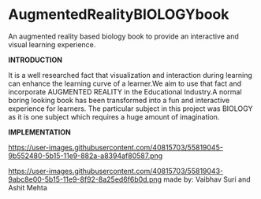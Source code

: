 # AugmentedRealityBIOLOGYbook
An augmented reality based biology book to provide an interactive and visual learning experience.

**INTRODUCTION**

It is a well researched fact that visualization and interaction during learning can enhance the learning curve of a learner.We aim to use 
that fact and incorporate AUGMENTED REALITY in the Educational Industry.A normal boring looking book has been transformed into a fun and 
interactive experience for learners. The particular subject in this project was BIOLOGY as it is one subject which requires a huge amount of
imagination. 

**IMPLEMENTATION**

https://user-images.githubusercontent.com/40815703/55819045-9b552480-5b15-11e9-882a-a8394af80587.png

https://user-images.githubusercontent.com/40815703/55819043-9abc8e00-5b15-11e9-8f92-8a25ed6f6b0d.png
made by: Vaibhav Suri and Ashit Mehta
